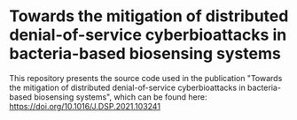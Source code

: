 # Towards the mitigation of distributed denial-of-service cyberbioattacks in bacteria-based biosensing systems

This repository presents the source code used in the publication "Towards the mitigation of distributed denial-of-service cyberbioattacks in bacteria-based biosensing systems", which can be found here: https://doi.org/10.1016/J.DSP.2021.103241
